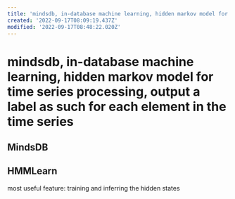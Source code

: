 ```yaml
---
title: 'mindsdb, in-database machine learning, hidden markov model for time series processing, output a label as such for each element in the time series'
created: '2022-09-17T08:09:19.437Z'
modified: '2022-09-17T08:48:22.020Z'
---
```


# mindsdb, in-database machine learning, hidden markov model for time series processing, output a label as such for each element in the time series

## MindsDB

## HMMLearn

most useful feature:
training and inferring the hidden states

